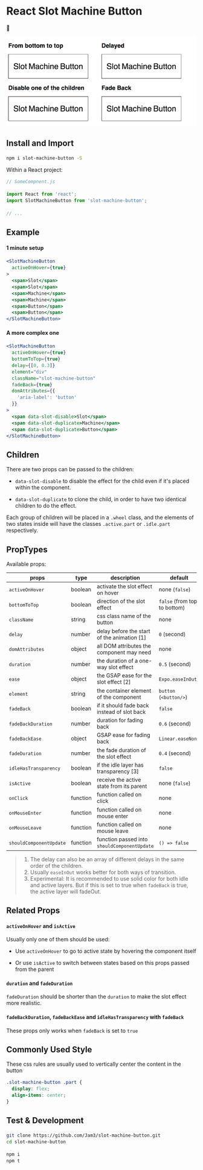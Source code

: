# React Slot Machine Button

:slot_machine:

![Slot Machine Button Demo](demo/demo.gif)

## Install and Import

```sh
npm i slot-machine-button -S
```

Within a React project:

```jsx
// SomeCompnent.js

import React from 'react';
import SlotMachineButton from 'slot-machine-button';

// ...
```

## Example

#### 1 minute setup

```jsx
<SlotMachineButton
  activeOnHover={true}
>
  <span>Slot</span>
  <span>Slot</span>
  <span>Machine</span>
  <span>Machine</span>
  <span>Button</span>
  <span>Button</span>
</SlotMachineButton>
```

#### A more complex one

```jsx
<SlotMachineButton
  activeOnHover={true}
  bottomToTop={true}
  delay={[0, 0.3]}
  element="div"
  className="slot-machine-button"
  fadeBack={true}
  domAttributes={{
    'aria-label': 'button'
  }}
>
  <span data-slot-disable>Slot</span>
  <span data-slot-duplicate>Machine</span>
  <span data-slot-duplicate>Button</span>
</SlotMachineButton>
```

## Children

There are two props can be passed to the children:

- `data-slot-disable` to disable the effect for the child even if it's placed within the component.

- `data-slot-duplicate` to clone the child, in order to have two identical children to do the effect.

Each group of children will be placed in a `.wheel` class,
and the elements of two states inside will have the classes `.active.part` or `.idle.part` respectively.

## PropTypes

Available props:

props                   | type     | description                                  | default
-----                   | ----     | -----------                                  | -------
`activeOnHover`         | boolean  | activate the slot effect on hover            | none (`false`)
`bottomToTop`           | boolean  | direction of the slot effect                 | `false` (from top to bottom)
`className`             | string   | css class name of the button                 | none
`delay`                 | number   | delay before the start of the animation [1]  | `0` (second)
`domAttributes`         | object   | all DOM attributes the component may need    | none
`duration`              | number   | the duration of a one-way slot effect        | `0.5` (second)
`ease`                  | object   | the GSAP ease for the slot effect [2]        | `Expo.easeInOut`
`element`               | string   | the container element of the component       | `button` (`<button/>`)
`fadeBack`              | boolean  | if it should fade back instead of slot back  | `false`
`fadeBackDuration`      | number   | duration for fading back                     | `0.6` (second)
`fadeBackEase`          | object   | GSAP ease for fading back                    | `Linear.easeNone`
`fadeDuration`          | number   | the fade duration of the slot effect         | `0.4` (second)
`idleHasTransparency`   | boolean  | if the idle layer has transparency [3]       | `false`
`isActive`              | boolean  | receive the active state from its parent     | none (`false`)
`onClick`               | function | function called on click                     | none
`onMouseEnter`          | function | function called on mouse enter               | none
`onMouseLeave`          | function | function called on mouse leave               | none
`shouldComponentUpdate` | function | function passed into `shouldComponentUpdate` | `() => false`

> 1. The delay can also be an array of different delays in the same order of the children.
> 2. Usually `easeInOut` works better for both ways of transition.
> 3. Experimental: It is recommended to use solid color for both idle and active layers.
     But if this is set to true when `fadeBack` is true, the active layer will fadeOut.

## Related Props

#### `activeOnHover` and `isActive`

Usually only one of them should be used:

- Use `activeOnHover` to go to active state by hovering the component itself

- Or use `isActive` to switch between states based on this props passed from the parent

#### `duration` and `fadeDuration`

`fadeDuration` should be shorter than the `duration` to make the slot effect more realistic.

#### `fadeBackDuration`, `fadeBackEase` and `idleHasTransparency` with `fadeBack`

These props only works when `fadeBack` is set to `true`

## Commonly Used Style

These css rules are usually used to vertically center the content in the button

```css
.slot-machine-button .part {
  display: flex;
  align-items: center;
}
```

## Test & Development

```sh
git clone https://github.com/Jam3/slot-machine-button.git
cd slot-machine-button

npm i
npm t
```
